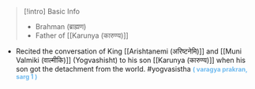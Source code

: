 >[!intro] Basic Info
>- Brahman (ब्राह्मण)
>- Father of [[Karunya (कारुण्य)]]

- Recited the conversation of King [[Arishtanemi (अरिष्टनेमि)]] and [[Muni Valmiki (वाल्मीकि)]] (Yogvashisht) to his son [[Karunya (कारुण्य)]] when his son got the detachment from the world.
#yogvasistha <span style="font-size: 3.3mm; color: #6DB9EF "><b>( varagya prakran, sarg 1 )